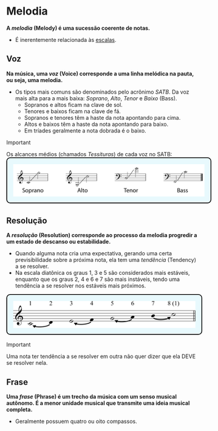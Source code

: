 # Melodia

**A _melodia_ (Melody) é uma sucessão coerente de notas.**

-   É inerentemente relacionada às [escalas](escalas).

## Voz

**Na música, uma _voz_ (Voice) corresponde a uma linha melódica na pauta, ou seja, uma melodia.**

-   Os tipos mais comuns são denominados pelo acrônimo _SATB_. Da voz mais alta para a mais baixa: _Soprano_, _Alto_, _Tenor_ e _Baixo_ (Bass).
    -   Sopranos e altos ficam na clave de sol.
    -   Tenores e baixos ficam na clave de fá.
    -   Sopranos e tenores têm a haste da nota apontando para cima.
    -   Altos e baixos têm a haste da nota apontando para baixo.
    -   Em tríades geralmente a nota dobrada é o baixo.

> [!IMPORTANT]
> Os alcances médios (chamados _Tessituras_) de cada voz no SATB:
> <img src="../assets/images/ranges.png" alt="Alcances do SATB" style="width:40rem; padding: 1rem; background-color: #E8F9FD; border-radius: 10px; border: 2px black solid;"/>

## Resolução

**A _resolução_ (Resolution) corresponde ao processo da melodia progredir a um estado de descanso ou estabilidade.**

-   Quando alguma nota cria uma expectativa, gerando uma certa previsibilidade sobre a próxima nota, ela tem uma _tendência_ (Tendency) a se resolver.
-   Na escala diatônica os graus 1, 3 e 5 são considerados mais estáveis, enquanto que os graus 2, 4 e 6 e 7 são mais instáveis, tendo uma tendência a se resolver nos estáveis mais próximos.

<img src="../assets/images/tendency.svg" alt="Tendência na escala diatônica" style="width:30rem; padding: 1rem; background-color: #E8F9FD; border-radius: 10px; border: 2px black solid;"/>

> [!IMPORTANT]
> Uma nota ter tendência a se resolver em outra não quer dizer que ela DEVE se resolver nela.

## Frase

**Uma _frase_ (Phrase) é um trecho da música com um senso musical autônomo. É a menor unidade musical que transmite uma ideia musical completa.**

-   Geralmente possuem quatro ou oito compassos.
